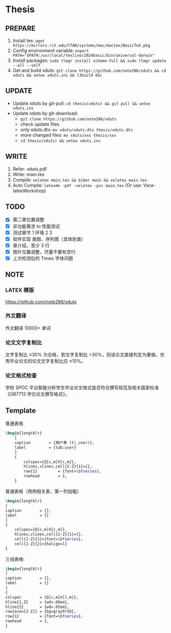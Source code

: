 # Thesis

## PREPARE

1. Install tex: `wget https://mirrors.rit.edu/CTAN/systems/mac/mactex/BasicTeX.pkg`
2. Config environment variable: `export PATH="$PATH:/usr/local/texlive/2024basic/bin/universal-darwin"`
3. Install packages: `sudo tlmgr install scheme-full && sudo tlmgr update --all --self`
4. Get and build xduts: `git clone https://github.com/note286/xduts && cd xduts && xetex xduts.ins && l3build doc`

## UPDATE

- Update xduts by git-pull: `cd thesis(xduts) && git pull && xetex xduts.ins`
- Update xduts by git-download:
  - `git clone https://github.com/note286/xduts`
  - check update files
  - only xduts.dtx: `mv xduts/xduts.dtx thesis/xduts.dtx`
  - more changed files: `mv xduts/xxx thesis/xxx`
  - `cd thesis(xduts) && xetex xduts.ins`

## WRITE

1. Refer: xduts.pdf
2. Write: main.tex
3. Compile: `xelatex main.tex && biber main && xelatex main.tex`
4. Auto Compile: `latexmk -pdf -xelatex -pvc main.tex` (Or use: Vsce-latexWorkshop)

<!-- ## WORD

```sh
# brew install pandoc-crossref

pandoc main.tex \
--filter pandoc-crossref \
--citeproc --csl ieee.csl \
--bibliography=reference.bib \
-M reference-section-title=Reference \
-M autoEqnLabels \
-M tableEqns \
-t docx+native_numbering \
--number-sections \
-o main.docx
``` -->

## TODO

- [x] 第二章位置调整
- [x] 非功能需求 to 性能测试
- [x] 测试章节 1 环境 2 3
- [x] 软件实现 类图、序列图（具体到类）
- [x] 章介绍，至少 3 行
- [x] 图片位置调整，尽量不要有空行
- [x] 上次检测后的 Times 字体问题

## NOTE

### LATEX 模版

https://github.com/note286/xduts

### 外文翻译

外文翻译 10000+ 单词

### 论文文字复制比

文字复制比 ≤30% 为合格，若文字复制比 >30%，则该论文直接判定为重做。优秀毕业论文的论文文字复制比应 ≤10%。

### 论文格式检查

学校 SPOC 平台智能分析学生毕业论文格式是否符合撰写规范及相关国家标准《GB7713 学位论文撰写格式》。

## Template

普通表格

```tex
\begin{longtblr}
    [
    caption        = {用户表 (t\_user)},
    label          = {tab:user}
    ]
    {
        colspec={Q[c,m]X[c,m]},
        hlines,vlines,cell{2-Z}{1}={},
        row{1}         = {font=\bfseries},
        rowhead        = 1,
    }
```

普通表格（用例相关表，第一列加粗）

```tex
\begin{longtblr}
[
caption        = {},
label          = {}
]
{
    colspec={Q[c,m]X[c,m]},
    hlines,vlines,cell{2-Z}{1}={},
    cell{1-Z}{1}={font=\bfseries},
    cell{1-Z}{2}={halign=l}
}
```


三线表格:

```tex
\begin{longtblr}
[
caption        = {},
label          = {}
]
{
colspec        = {Q[c,m]X[l,m]},
hline{1,Z}     = {wd=.08em},
hline{2}       = {wd=.05em},
row{even[2-Z]} = {bg=gray9!50},
row{1}         = {font=\bfseries},
rowhead        = 1,
}
```